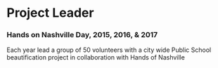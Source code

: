 # Project Leader
### Hands on Nashville Day, 2015, 2016, & 2017
Each year lead a group of 50 volunteers with a city wide Public School beautification project in collaboration with Hands of Nashville 
